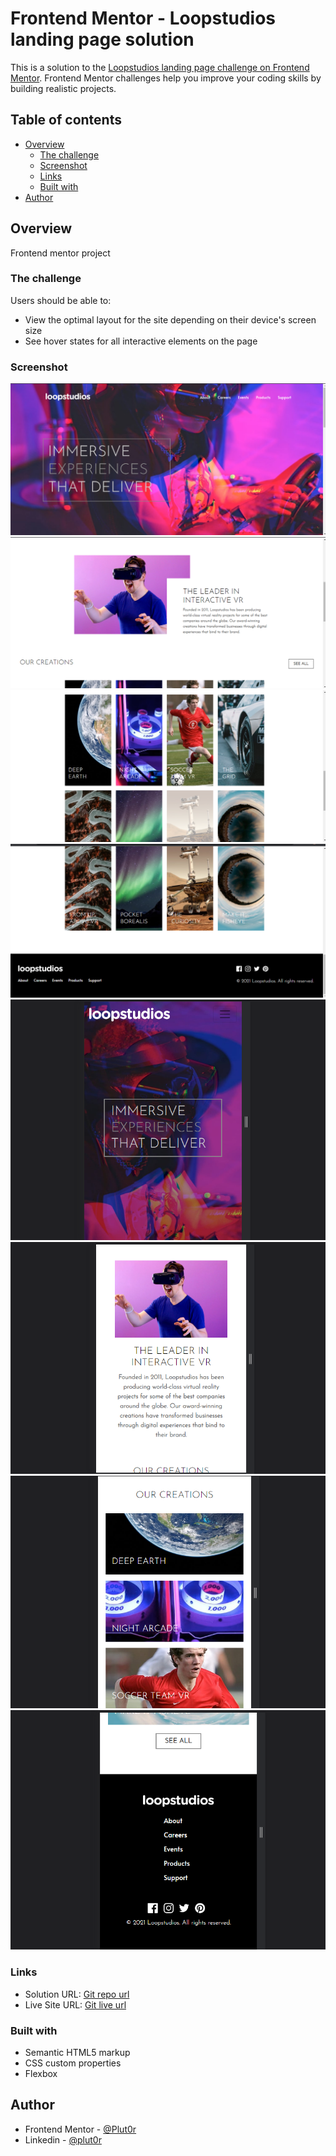 # Frontend Mentor - Loopstudios landing page solution

This is a solution to the [Loopstudios landing page challenge on Frontend Mentor](https://www.frontendmentor.io/challenges/loopstudios-landing-page-N88J5Onjw). Frontend Mentor challenges help you improve your coding skills by building realistic projects. 

## Table of contents

- [Overview](#overview)
  - [The challenge](#the-challenge)
  - [Screenshot](#screenshot)
  - [Links](#links)
  - [Built with](#built-with)
- [Author](#author)


## Overview

Frontend mentor project

### The challenge

Users should be able to:

- View the optimal layout for the site depending on their device's screen size
- See hover states for all interactive elements on the page

### Screenshot

![desktop-preview-1](./resources/screenshots/desktop-preview-1%20(4).png)
![desktop-preview-2](./resources/screenshots/desktop-preview-2%20(3).png)
![desktop-preview-3](./resources/screenshots/desktop-preview-3%20(3).png)
![desktop-preview-4](./resources/screenshots/desktop-preview-4%20(3).png)
![mobile-preview-1](./resources/screenshots/mobile-preview-1%20(5).png)
![mobile-preview-2](./resources/screenshots/mobile-preview-2%20(5).png)
![mobile-preview-3](./resources/screenshots/mobile-preview-3%20(3).png)
![mobile-preview-4](./resources/screenshots/mobile-footer-preview%20(2).png)


### Links

- Solution URL: [Git repo url](https://your-solution-url.com)
- Live Site URL: [Git live url]()


### Built with

- Semantic HTML5 markup
- CSS custom properties
- Flexbox


## Author

- Frontend Mentor - [@Plut0r](https://www.frontendmentor.io/profile/Plut0r)
- Linkedin - [@plut0r](www.linkedin.com/in/plut0r)

